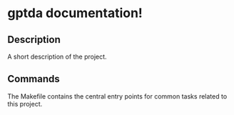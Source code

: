 # gptda documentation!

## Description

A short description of the project.

## Commands

The Makefile contains the central entry points for common tasks related to this project.


